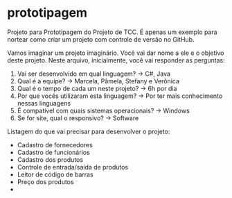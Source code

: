 # prototipagem
Projeto para Prototipagem do Projeto de TCC. É apenas um exemplo para nortear como criar um projeto com controle de versão no GitHub.

Vamos imaginar um projeto imaginário. Você vai dar nome a ele e o objetivo deste projeto.
Neste arquivo, inicialmente, você vai responder as perguntas:

1) Vai ser desenvolvido em qual linguagem?
-> C#, Java
2) Qual é a equipe?
-> Marcela, Pâmela, Stefany e Verônica
3) Qual é o tempo de cada um neste projeto?
-> 6h por dia
4) Por que vocês utilizaram esta linguagem?
-> Por ter mais conhecimento nessas linguagens
5) É compatível com quais sistemas operacionais?
-> Windows
6) Se for site, qual o responsivo? 
-> Software

Listagem do que vai precisar para desenvolver o projeto:
- Cadastro de fornecedores
- Cadastro de funcionários
- Cadastro dos produtos
- Controle de entrada/saída de produtos
- Leitor de código de barras
- Preço dos produtos
- 

